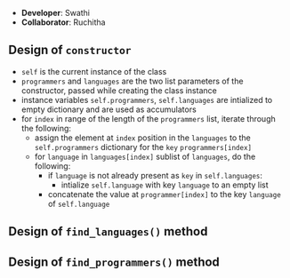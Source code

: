 - **Developer**: Swathi
- **Collaborator**: Ruchitha

## Design of `constructor`
- `self` is the current instance of the class
- `programmers` and `languages` are the two list parameters of the constructor, passed while creating the class instance
- instance variables `self.programmers`, `self.languages` are intialized to empty dictionary and are used as accumulators
- for `index` in range of the length of the `programmers` list, iterate through the following:
    - assign the element at `index` position in the `languages` to the `self.programmers` dictionary for the `key` `programmers[index]`
    - for `language` in `languages[index]` sublist of `languages`, do the following:
        - if `language` is not already present as `key` in `self.languages`:
            - intialize `self.language` with key `language` to an empty list
        - concatenate the value at `programmer[index]` to the key `language` of `self.language`

## Design of `find_languages()` method

## Design of `find_programmers()` method